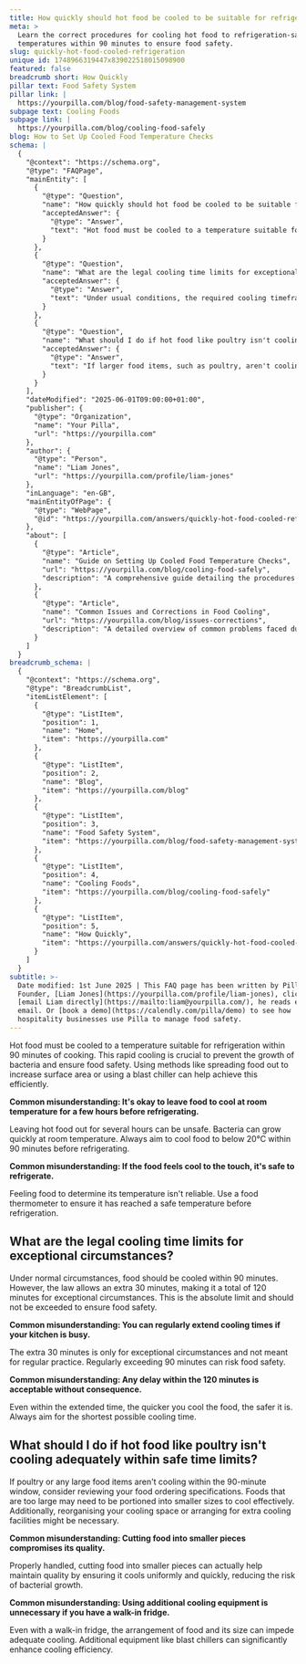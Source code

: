 ```yaml
---
title: How quickly should hot food be cooled to be suitable for refrigeration?
meta: >
  Learn the correct procedures for cooling hot food to refrigeration-safe
  temperatures within 90 minutes to ensure food safety.
slug: quickly-hot-food-cooled-refrigeration
unique id: 1748966319447x839022518015098900
featured: false
breadcrumb short: How Quickly
pillar text: Food Safety System
pillar link: |
  https://yourpilla.com/blog/food-safety-management-system
subpage text: Cooling Foods
subpage link: |
  https://yourpilla.com/blog/cooling-food-safely
blog: How to Set Up Cooled Food Temperature Checks
schema: |
  {
    "@context": "https://schema.org",
    "@type": "FAQPage",
    "mainEntity": [
      {
        "@type": "Question",
        "name": "How quickly should hot food be cooled to be suitable for refrigeration?",
        "acceptedAnswer": {
          "@type": "Answer",
          "text": "Hot food must be cooled to a temperature suitable for refrigeration within 90 minutes of cooking to prevent bacterial growth and ensure food safety. Using methods like spreading the food out or employing a blast chiller can efficiently achieve this cooling. It's crucial to ensure the food temperature drops below 20°C within this timeframe."
        }
      },
      {
        "@type": "Question",
        "name": "What are the legal cooling time limits for exceptional circumstances?",
        "acceptedAnswer": {
          "@type": "Answer",
          "text": "Under usual conditions, the required cooling timeframe is within 90 minutes. However, in exceptional circumstances, the law allows for an extension of up to 120 minutes. This extended time should not be regularly used as a practice, as quicker cooling times are safer."
        }
      },
      {
        "@type": "Question",
        "name": "What should I do if hot food like poultry isn't cooling adequately within safe time limits?",
        "acceptedAnswer": {
          "@type": "Answer",
          "text": "If larger food items, such as poultry, aren't cooling within the 90-minute window, consider cutting them into smaller pieces to enhance cooling efficiency. Additionally, organising your cooling space more effectively or employing additional cooling aids like blast chillers may be necessary."
        }
      }
    ],
    "dateModified": "2025-06-01T09:00:00+01:00",
    "publisher": {
      "@type": "Organization",
      "name": "Your Pilla",
      "url": "https://yourpilla.com"
    },
    "author": {
      "@type": "Person",
      "name": "Liam Jones",
      "url": "https://yourpilla.com/profile/liam-jones"
    },
    "inLanguage": "en-GB",
    "mainEntityOfPage": {
      "@type": "WebPage",
      "@id": "https://yourpilla.com/answers/quickly-hot-food-cooled-refrigeration"
    },
    "about": [
      {
        "@type": "Article",
        "name": "Guide on Setting Up Cooled Food Temperature Checks",
        "url": "https://yourpilla.com/blog/cooling-food-safely",
        "description": "A comprehensive guide detailing the procedures to set up proper temperature checks for cooling food, ensuring compliance and food safety."
      },
      {
        "@type": "Article",
        "name": "Common Issues and Corrections in Food Cooling",
        "url": "https://yourpilla.com/blog/issues-corrections",
        "description": "A detailed overview of common problems faced during food cooling and how to effectively address them to maintain safety standards."
      }
    ]
  }
breadcrumb_schema: |
  {
    "@context": "https://schema.org",
    "@type": "BreadcrumbList",
    "itemListElement": [
      {
        "@type": "ListItem",
        "position": 1,
        "name": "Home",
        "item": "https://yourpilla.com"
      },
      {
        "@type": "ListItem",
        "position": 2,
        "name": "Blog",
        "item": "https://yourpilla.com/blog"
      },
      {
        "@type": "ListItem",
        "position": 3,
        "name": "Food Safety System",
        "item": "https://yourpilla.com/blog/food-safety-management-system"
      },
      {
        "@type": "ListItem",
        "position": 4,
        "name": "Cooling Foods",
        "item": "https://yourpilla.com/blog/cooling-food-safely"
      },
      {
        "@type": "ListItem",
        "position": 5,
        "name": "How Quickly",
        "item": "https://yourpilla.com/answers/quickly-hot-food-cooled-refrigeration"
      }
    ]
  }
subtitle: >-
  Date modified: 1st June 2025 | This FAQ page has been written by Pilla
  Founder, [Liam Jones](https://yourpilla.com/profile/liam-jones), click to
  [email Liam directly](https://mailto:liam@yourpilla.com/), he reads every
  email. Or [book a demo](https://calendly.com/pilla/demo) to see how
  hospitality businesses use Pilla to manage food safety.
---
```

Hot food must be cooled to a temperature suitable for refrigeration within 90 minutes of cooking. This rapid cooling is crucial to prevent the growth of bacteria and ensure food safety. Using methods like spreading food out to increase surface area or using a blast chiller can help achieve this efficiently.

**Common misunderstanding: It's okay to leave food to cool at room temperature for a few hours before refrigerating.**

Leaving hot food out for several hours can be unsafe. Bacteria can grow quickly at room temperature. Always aim to cool food to below 20°C within 90 minutes before refrigerating.

**Common misunderstanding: If the food feels cool to the touch, it's safe to refrigerate.**

Feeling food to determine its temperature isn't reliable. Use a food thermometer to ensure it has reached a safe temperature before refrigeration.

## What are the legal cooling time limits for exceptional circumstances?

Under normal circumstances, food should be cooled within 90 minutes. However, the law allows an extra 30 minutes, making it a total of 120 minutes for exceptional circumstances. This is the absolute limit and should not be exceeded to ensure food safety.

**Common misunderstanding: You can regularly extend cooling times if your kitchen is busy.**

The extra 30 minutes is only for exceptional circumstances and not meant for regular practice. Regularly exceeding 90 minutes can risk food safety.

**Common misunderstanding: Any delay within the 120 minutes is acceptable without consequence.**

Even within the extended time, the quicker you cool the food, the safer it is. Always aim for the shortest possible cooling time.

## What should I do if hot food like poultry isn't cooling adequately within safe time limits?

If poultry or any large food items aren't cooling within the 90-minute window, consider reviewing your food ordering specifications. Foods that are too large may need to be portioned into smaller sizes to cool effectively. Additionally, reorganising your cooling space or arranging for extra cooling facilities might be necessary.

**Common misunderstanding: Cutting food into smaller pieces compromises its quality.**

Properly handled, cutting food into smaller pieces can actually help maintain quality by ensuring it cools uniformly and quickly, reducing the risk of bacterial growth.

**Common misunderstanding: Using additional cooling equipment is unnecessary if you have a walk-in fridge.**

Even with a walk-in fridge, the arrangement of food and its size can impede adequate cooling. Additional equipment like blast chillers can significantly enhance cooling efficiency.
